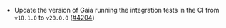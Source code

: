 - Update the version of Gaia running the integration tests in the CI from `v18.1.0`
  to `v20.0.0` ([\#4204](https://github.com/informalsystems/hermes/issues/4204))